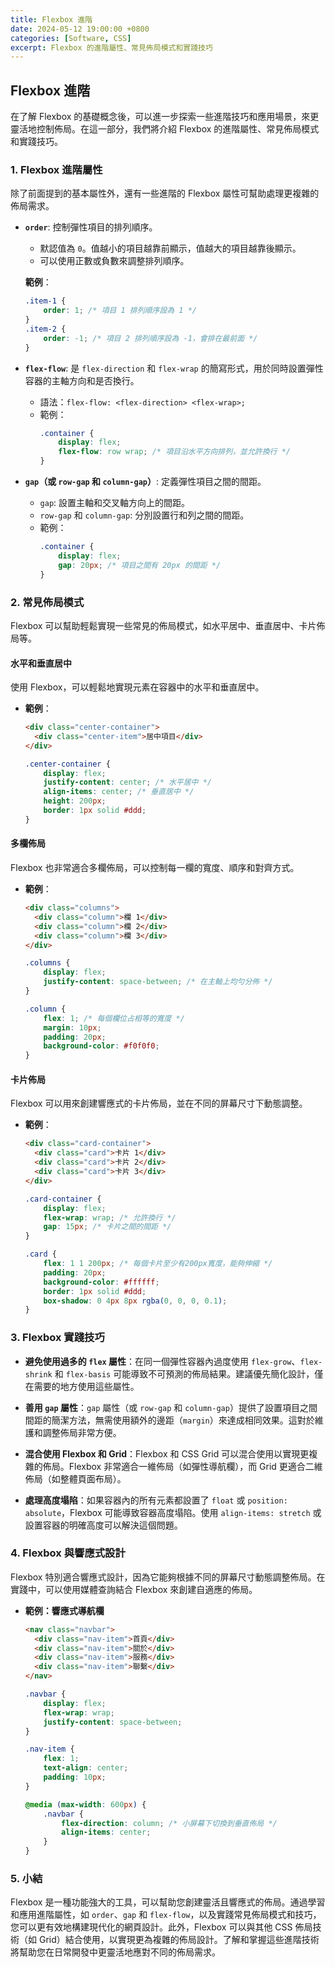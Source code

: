 ```yaml
---
title: Flexbox 進階
date: 2024-05-12 19:00:00 +0800
categories: [Software, CSS]
excerpt: Flexbox 的進階屬性、常見佈局模式和實踐技巧
---
```


## Flexbox 進階

在了解 Flexbox 的基礎概念後，可以進一步探索一些進階技巧和應用場景，來更靈活地控制佈局。在這一部分，我們將介紹 Flexbox 的進階屬性、常見佈局模式和實踐技巧。

### 1. Flexbox 進階屬性

除了前面提到的基本屬性外，還有一些進階的 Flexbox 屬性可幫助處理更複雜的佈局需求。

- **`order`**: 控制彈性項目的排列順序。
  - 默認值為 `0`。值越小的項目越靠前顯示，值越大的項目越靠後顯示。
  - 可以使用正數或負數來調整排列順序。

  **範例**：
  ```css
  .item-1 {
      order: 1; /* 項目 1 排列順序設為 1 */
  }
  .item-2 {
      order: -1; /* 項目 2 排列順序設為 -1，會排在最前面 */
  }
  ```

- **`flex-flow`**: 是 `flex-direction` 和 `flex-wrap` 的簡寫形式，用於同時設置彈性容器的主軸方向和是否換行。
  - 語法：`flex-flow: <flex-direction> <flex-wrap>;`
  - 範例：
    ```css
    .container {
        display: flex;
        flex-flow: row wrap; /* 項目沿水平方向排列，並允許換行 */
    }
    ```

- **`gap`（或 `row-gap` 和 `column-gap`）**: 定義彈性項目之間的間距。
  - `gap`: 設置主軸和交叉軸方向上的間距。
  - `row-gap` 和 `column-gap`: 分別設置行和列之間的間距。
  - 範例：
    ```css
    .container {
        display: flex;
        gap: 20px; /* 項目之間有 20px 的間距 */
    }
    ```

### 2. 常見佈局模式

Flexbox 可以幫助輕鬆實現一些常見的佈局模式，如水平居中、垂直居中、卡片佈局等。

#### 水平和垂直居中

使用 Flexbox，可以輕鬆地實現元素在容器中的水平和垂直居中。

- **範例**：
  ```html
  <div class="center-container">
    <div class="center-item">居中項目</div>
  </div>
  ```

  ```css
  .center-container {
      display: flex;
      justify-content: center; /* 水平居中 */
      align-items: center; /* 垂直居中 */
      height: 200px;
      border: 1px solid #ddd;
  }
  ```

#### 多欄佈局

Flexbox 也非常適合多欄佈局，可以控制每一欄的寬度、順序和對齊方式。

- **範例**：
  ```html
  <div class="columns">
    <div class="column">欄 1</div>
    <div class="column">欄 2</div>
    <div class="column">欄 3</div>
  </div>
  ```

  ```css
  .columns {
      display: flex;
      justify-content: space-between; /* 在主軸上均勻分佈 */
  }

  .column {
      flex: 1; /* 每個欄位占相等的寬度 */
      margin: 10px;
      padding: 20px;
      background-color: #f0f0f0;
  }
  ```

#### 卡片佈局

Flexbox 可以用來創建響應式的卡片佈局，並在不同的屏幕尺寸下動態調整。

- **範例**：
  ```html
  <div class="card-container">
    <div class="card">卡片 1</div>
    <div class="card">卡片 2</div>
    <div class="card">卡片 3</div>
  </div>
  ```

  ```css
  .card-container {
      display: flex;
      flex-wrap: wrap; /* 允許換行 */
      gap: 15px; /* 卡片之間的間距 */
  }

  .card {
      flex: 1 1 200px; /* 每個卡片至少有200px寬度，能夠伸縮 */
      padding: 20px;
      background-color: #ffffff;
      border: 1px solid #ddd;
      box-shadow: 0 4px 8px rgba(0, 0, 0, 0.1);
  }
  ```

### 3. Flexbox 實踐技巧

- **避免使用過多的 `flex` 屬性**：在同一個彈性容器內過度使用 `flex-grow`、`flex-shrink` 和 `flex-basis` 可能導致不可預測的佈局結果。建議優先簡化設計，僅在需要的地方使用這些屬性。

- **善用 `gap` 屬性**：`gap` 屬性（或 `row-gap` 和 `column-gap`）提供了設置項目之間間距的簡潔方法，無需使用額外的邊距（`margin`）來達成相同效果。這對於維護和調整佈局非常方便。

- **混合使用 Flexbox 和 Grid**：Flexbox 和 CSS Grid 可以混合使用以實現更複雜的佈局。Flexbox 非常適合一維佈局（如彈性導航欄），而 Grid 更適合二維佈局（如整體頁面布局）。

- **處理高度塌陷**：如果容器內的所有元素都設置了 `float` 或 `position: absolute`，Flexbox 可能導致容器高度塌陷。使用 `align-items: stretch` 或設置容器的明確高度可以解決這個問題。

### 4. Flexbox 與響應式設計

Flexbox 特別適合響應式設計，因為它能夠根據不同的屏幕尺寸動態調整佈局。在實踐中，可以使用媒體查詢結合 Flexbox 來創建自適應的佈局。

- **範例：響應式導航欄**
  ```html
  <nav class="navbar">
    <div class="nav-item">首頁</div>
    <div class="nav-item">關於</div>
    <div class="nav-item">服務</div>
    <div class="nav-item">聯繫</div>
  </nav>
  ```

  ```css
  .navbar {
      display: flex;
      flex-wrap: wrap;
      justify-content: space-between;
  }

  .nav-item {
      flex: 1;
      text-align: center;
      padding: 10px;
  }

  @media (max-width: 600px) {
      .navbar {
          flex-direction: column; /* 小屏幕下切換到垂直佈局 */
          align-items: center;
      }
  }
  ```

### 5. 小結

Flexbox 是一種功能強大的工具，可以幫助您創建靈活且響應式的佈局。通過學習和應用進階屬性，如 `order`、`gap` 和 `flex-flow`，以及實踐常見佈局模式和技巧，您可以更有效地構建現代化的網頁設計。此外，Flexbox 可以與其他 CSS 佈局技術（如 Grid）結合使用，以實現更為複雜的佈局設計。了解和掌握這些進階技術將幫助您在日常開發中更靈活地應對不同的佈局需求。
